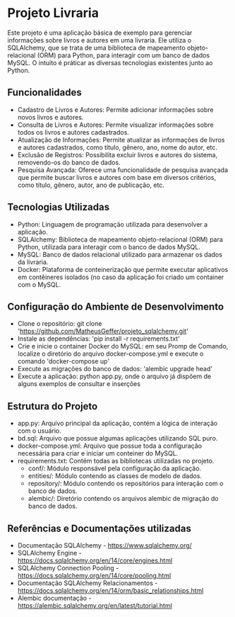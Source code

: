 # Projeto Livraria

Este projeto é uma aplicação básica de exemplo para gerenciar informações sobre livros e autores em uma livraria. Ele utiliza o SQLAlchemy, que se trata de uma biblioteca de mapeamento objeto-relacional (ORM) para Python, para interagir com um banco de dados MySQL.
O intuito é práticar as diversas tecnologias existentes junto ao Python.

## Funcionalidades

- Cadastro de Livros e Autores: Permite adicionar informações sobre novos livros e autores.
- Consulta de Livros e Autores: Permite visualizar informações sobre todos os livros e autores cadastrados.
- Atualização de Informações: Permite atualizar as informações de livros e autores cadastrados, como título, gênero, ano, nome do autor, etc.
- Exclusão de Registros: Possibilita excluir livros e autores do sistema, removendo-os do banco de dados.
- Pesquisa Avançada: Oferece uma funcionalidade de pesquisa avançada que permite buscar livros e autores com base em diversos critérios, como título, gênero, autor, ano de publicação, etc.

## Tecnologias Utilizadas

- Python: Linguagem de programação utilizada para desenvolver a aplicação.
- SQLAlchemy: Biblioteca de mapeamento objeto-relacional (ORM) para Python, utilizada para interagir com o banco de dados MySQL.
- MySQL: Banco de dados relacional utilizado para armazenar os dados da livraria.
- Docker: Plataforma de conteinerização que permite executar aplicativos em contêineres isolados (no caso da aplicação foi criado um container com o MySQL.

 ## Configuração do Ambiente de Desenvolvimento

 - Clone o repositório: git clone 'https://github.com/MatheusGeffer/projeto_sqlalchemy.git'
 - Instale as dependências: 'pip install -r requirements.txt'
 - Crie e inicie o container Docker do MySQL: em seu Promp de Comando, localize o diretório do arquivo docker-compose.yml e execute o comando 'docker-compose up'
 - Execute as migrações do banco de dados: 'alembic upgrade head'
 - Execute a aplicação: python app.py, onde o arquivo já dispõem de alguns exemplos de consultar e inserções

## Estrutura do Projeto

- app.py: Arquivo principal da aplicação, contém a lógica de interação com o usuário.
- bd.sql: Arquivo que possue algumas aplicações utilizando SQL puro.
- docker-compose.yml: Arquivo que possue toda a configuração necessária para criar e iniciar um conteiner do MySQL.
- requirements.txt: Contém todas as bibliotecas utilizadas no projeto.
   - conf/: Módulo responsável pela configuração da aplicação.
   - entities/: Módulo contendo as classes de modelo de dados.
   - repository/: Módulo contendo os repositórios para interação com o banco de dados.
   - alembic/: Diretório contendo os arquivos alembic de migração do banco de dados.

## Referências e Documentações utilizadas

- Documentação SQLAlchemy - https://www.sqlalchemy.org/
- SQLAlchemy Engine - https://docs.sqlalchemy.org/en/14/core/engines.html
- SQLAlchemy Connection Pooling - https://docs.sqlalchemy.org/en/14/core/pooling.html
- Documentação SQLAlchemy Relacionamentos - https://docs.sqlalchemy.org/en/14/orm/basic_relationships.html
- Alembic documentação - https://alembic.sqlalchemy.org/en/latest/tutorial.html
